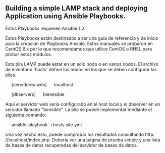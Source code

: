 Building a simple LAMP stack and deploying Application using Ansible Playbooks.
-------------------------------------------

Estos Playbooks requieren Ansible 1.2.

Estos Playbooks están destinados a ser una guía de referencia y de inicio para la creación de Playbooks Ansible. Estos manuales se probaron en CentOS 6.x por lo que recomendamos que utilice CentOS o RHEL para probar estos módulos.

Esta pila LAMP puede estar en un solo nodo o en varios nodos. El archivo de inventario 'hosts' define los nodos en los que se deben configurar las pilas.

     [servidores web]
     localhost

     [dbservers]
     bienesible
     
Aquí el servidor web sería configurado en el host local y el dbserver en un servidor llamado "bensible". La pila se puede implementar mediante el siguiente comando:

     ansible-playbook -i hosts site.yml
     
Una vez hecho esto, puede comprobar los resultados consultando http: //localhost/index.php. Debería ver una página de prueba simple y una lista de bases de datos recuperadas del servidor de bases de datos.
